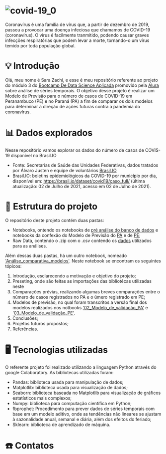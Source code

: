 # ![covid-19_0](https://user-images.githubusercontent.com/84026506/126024231-27b0c6de-f8d7-4f0d-85bd-3a3b4a7123b4.jpg)

Coronavírus é uma família de vírus que, a partir de dezembro de 2019, passou a provocar uma doença infeciosa que chamamos de COVID-19 (coronavírus). O vírus é facilmente tranmitido, podendo causar graves infecções respiratórias que podem levar a morte, tornando-o um vírus temido por toda população global.

# 💡 Introdução

Olá, meu nome é Sara Zachi, e esse é meu repositório referente ao projeto do módulo 3 do [Bootcamp De Data Science Aplicada](https://www.alura.com.br/bootcamp/data-science-aplicada/matriculas-abertas) promovido pela [Alura](https://www.alura.com.br/) sobre análise de séries temporais. O objetivo desse projeto é realizar um Modelo de Previsão para o número de casos de COVID-19 em Peranambuco (PE) e no Paraná (PA) a fim de comparar os dois modelos para determinar a direção de ações futuras contra a pandemia do coronavírus.

# 📊 Dados explorados

Nesse repositório vamos explorar os dados do número de casos de COVIS-19 disponível no Brasil.IO
* Fonte: Secretarias de Saúde das Unidades Federativas, dados tratados por Álvaro Justen e equipe de voluntários [Brasil.IO](https://brasil.io/home/)
* Brasil.IO: boletins epidemiológicos da COVID-19 por município por dia, disponível em: https://brasil.io/dataset/covid19/caso_full/ (última atualização: 02 de Julho de 2021, acesso em 02 de Julho de 2021).

# 📁 Estrutura do projeto

O repositório deste projeto contém duas pastas:
* Notebooks, ontendo os notebooks de [pré análise do banco de dados](https://github.com/SaraZachi/Modelo-Previsao_COVID19/blob/main/Notebooks/01_Primeiras_an%C3%A1lises.ipynb) e notebooks da confexão do Modelo de Previsão do [PA](https://github.com/SaraZachi/Modelo-Previsao_COVID19/blob/main/Notebooks/02_Modelo_de_valida%C3%A7%C3%A3o_PA.ipynb) e de [PE](https://github.com/SaraZachi/Modelo-Previsao_COVID19/blob/main/Notebooks/03_Modelo_de_valida%C3%A7%C3%A3o_PE.ipynb);
* Raw Data, contendo o .zip com o .csv contendo os [dados](https://github.com/SaraZachi/Modelo-Previsao_COVID19/blob/main/Raw%20Data/caso_full.csv.gz) utilizados para as análises.

Além dessas duas pastas, há um outro notebook, nomeado ['Análise_comparativa_modelos'](https://github.com/SaraZachi/Modelo-Previsao_COVID19/blob/main/An%C3%A1lise_comparativa_modelos.ipynb). Neste notebook se encontram os seguintes tópicos:
  1. Introdução, esclarecendo a motivação e objetivo do projeto;
  2. Preseting, onde são feitas as importações das bibliotécas utilizadas neste
  3. Comparações prévias, realizando algumas breves comparações entre o número de casos registrados no PA e o úmero registrado em PE;
  4. Modelos de previsão, no qual foram transcritos a versão final dos modelos realizados nos notbooks ['02_Modelo_de_validação_PA'](https://github.com/SaraZachi/Modelo-Previsao_COVID19/blob/main/Notebooks/02_Modelo_de_valida%C3%A7%C3%A3o_PA.ipynb) e ['03_Modelo_de_validação_PE'](https://github.com/SaraZachi/Modelo-Previsao_COVID19/blob/main/Notebooks/03_Modelo_de_valida%C3%A7%C3%A3o_PE.ipynb).
  5. Conclusões;
  6. Projetos futuros propostos;
  7. Referências.

# 🖥️ Tecnologias utilizadas 
O referente projeto foi realizado utilizando a linguagem Python através do google Colaboratory. 
As bibliotecas utilizadas foram:
* Pandas: biblioteca usada para manipulação de dados;
* Matplotlib: biblioteca usada para visualização de dados;
* Seaborn: biblioteca baseada no Matplotlib para visualização de gráficos estatísticos mais complexos;
* Numpy: biblioteca para computação científica em Python;
* fbprophet: Procedimento para prever dados de séries temporais com base em um modelo aditivo, onde as tendências não lineares se ajustam à sazonalidade anual, semanal e diária, além dos efeitos do feriado;
* Sklearn: biblioteca de aprendizado de máquina.

# ☎️ Contatos 
